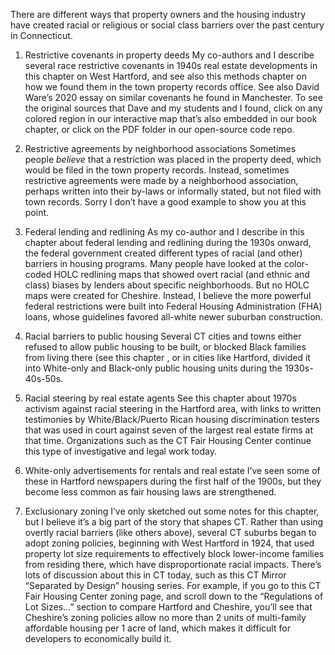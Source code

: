 There are different ways that property owners and the housing industry have created racial or religious or social class barriers over the past century in Connecticut. 

1) Restrictive covenants in property deeds
My co-authors and I describe several race restrictive covenants in 1940s real estate developments in this chapter on West Hartford, and see also this methods chapter on how we found them in the town property records office. See also David Ware’s 2020 essay on similar covenants he found in Manchester. To see the original sources that Dave and my students and I found, click on any colored region in our interactive map that’s also embedded in our book chapter, or click on the PDF folder in our open-source code repo.

2) Restrictive agreements by neighborhood associations
Sometimes people *believe* that a restriction was placed in the property deed, which would be filed in the town property records. Instead, sometimes restrictive agreements were made by a neighborhood association, perhaps written into their by-laws or informally stated, but not filed with town records. Sorry I don’t have a good example to show you at this point.

3) Federal lending and redlining
As my co-author and I describe in this chapter about federal lending and redlining during the 1930s onward, the federal government created different types of racial (and other) barriers in housing programs. Many people have looked at the color-coded HOLC redlining maps that showed overt racial (and ethnic and class) biases by lenders about specific neighborhoods. But no HOLC maps were created for Cheshire. Instead, I believe the more powerful federal restrictions were built into Federal Housing Administration (FHA) loans, whose guidelines favored all-white newer suburban construction.

4) Racial barriers to public housing
Several CT cities and towns either refused to allow public housing to be built, or blocked Black families from living there (see this chapter , or in cities like Hartford, divided it into White-only and Black-only public housing units during the 1930s-40s-50s.

5) Racial steering by real estate agents
See this chapter about 1970s activism against racial steering in the Hartford area, with links to written testimonies by White/Black/Puerto Rican housing discrimination testers that was used in court against seven of the largest real estate firms at that time. Organizations such as the CT Fair Housing Center continue this type of investigative and legal work today.

6) White-only advertisements for rentals and real estate
I’ve seen some of these in Hartford newspapers during the first half of the 1900s, but they become less common as fair housing laws are strengthened.

7) Exclusionary zoning
I’ve only sketched out some notes for this chapter, but I believe it’s a big part of the story that shapes CT. Rather than using overtly racial barriers (like others above), several CT suburbs began to adopt zoning policies, beginning with West Hartford in 1924, that used property lot size requirements to effectively block lower-income families from residing there, which have disproportionate racial impacts. There’s lots of discussion about this in CT today, such as this CT Mirror “Separated by Design” housing series. For example, if you go to this CT Fair Housing Center zoning page, and scroll down to the “Regulations of Lot Sizes…” section to compare Hartford and Cheshire, you’ll see that Cheshire’s zoning policies allow no more than 2 units of multi-family affordable housing per 1 acre of land, which makes it difficult for developers to economically build it.
